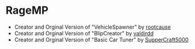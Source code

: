 # RageMP

* Creator and Orginal Version of "VehicleSpawner" by [rootcause](https://rage.mp/files/file/37-vehicle-spawner/)
* Creator and Orginal Version of "BlipCreator" by [valdirdd](https://rage.mp/files/file/73-easy-blip-creator/)
* Creator and Orginal Version of "Basic Car Tuner" by [SupperCraft5000](https://github.com/SupperCraft5000/Basic-Car-Tuner)